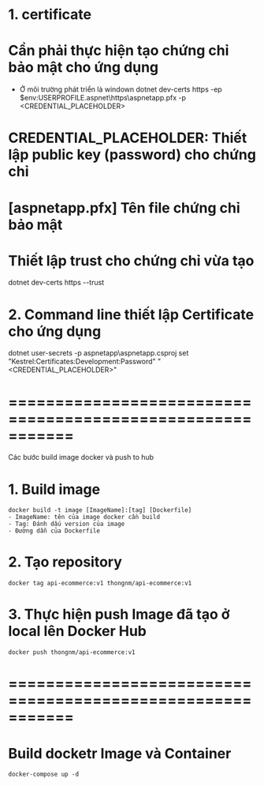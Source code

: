 # 1. certificate
# Cần phải thực hiện tạo chứng chỉ bảo mật cho ứng dụng
- Ở môi trường phát triển là windown
dotnet dev-certs https -ep $env:USERPROFILE\.aspnet\https\aspnetapp.pfx -p <CREDENTIAL_PLACEHOLDER>
# CREDENTIAL_PLACEHOLDER: Thiết lập public key (password) cho chứng chỉ
# [aspnetapp.pfx] Tên file chứng chỉ bảo mật
# Thiết lập trust cho chứng chỉ vừa tạo
dotnet dev-certs https --trust
# 2. Command line thiết lập Certificate cho ứng dụng
dotnet user-secrets -p aspnetapp\aspnetapp.csproj set "Kestrel:Certificates:Development:Password" "<CREDENTIAL_PLACEHOLDER>"

# ===========================================================
Các bước build image docker và push to hub
# 1. Build image
    docker build -t image [ImageName]:[tag] [Dockerfile]
    - ImageName: tên của image docker cần build
    - Tag: Đánh dấu version của image
    - Đường dẫn của Dockerfile
# 2. Tạo repository
    docker tag api-ecommerce:v1 thongnm/api-ecommerce:v1
# 3. Thực hiện push Image đã tạo ở local lên Docker Hub
    docker push thongnm/api-ecommerce:v1
# ===========================================================
# Build docketr Image và Container
    docker-compose up -d
